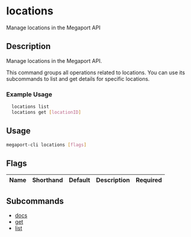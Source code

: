 # locations

Manage locations in the Megaport API

## Description

Manage locations in the Megaport API.

This command groups all operations related to locations. You can use its subcommands to list and get details for specific locations.

### Example Usage

```sh
  locations list
  locations get [locationID]
```

## Usage

```sh
megaport-cli locations [flags]
```


## Flags

| Name | Shorthand | Default | Description | Required |
|------|-----------|---------|-------------|----------|

## Subcommands
* [docs](megaport-cli_locations_docs.md)
* [get](megaport-cli_locations_get.md)
* [list](megaport-cli_locations_list.md)

